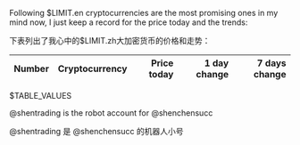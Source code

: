 Following $LIMIT.en cryptocurrencies are the most promising ones in my mind now,
I just keep a record for the price today and the trends:

下表列出了我心中的$LIMIT.zh大加密货币的价格和走势：

| Number | Cryptocurrency | Price today | 1 day change | 7 days change |
|:-------|:---------------|------------:|-------------:|--------------:|
$TABLE_VALUES

 @shentrading is the robot account for @shenchensucc

 @shentrading 是 @shenchensucc 的机器人小号
